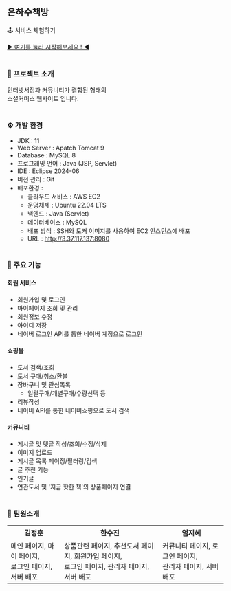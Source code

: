 ## 은하수책방
🕹 서비스 체험하기

[▶ 여기를 눌러 시작해보세요 ! ◀](http://3.37.117.137:8080)
<br /><br />

### 📖 프로젝트 소개
인터넷서점과 커뮤니티가 결합된 형태의 <br />
소셜커머스 웹사이트 입니다.
<br /><br />

### ⚙ 개발 환경
- JDK : 11
- Web Server : Apatch Tomcat 9
- Database : MySQL 8
- 프로그래밍 언어 : Java (JSP, Servlet)
- IDE : Eclipse 2024-06
- 버전 관리 : Git
- 배포환경 :
  - 클라우드 서비스 : AWS EC2
  - 운영체제 : Ubuntu 22.04 LTS
  - 백엔드 : Java (Servlet)
  - 데이터베이스 : MySQL
  - 배포 방식 : SSH와 도커 이미지를 사용하여 EC2 인스턴스에 배포
  - URL : http://3.37.117.137:8080
<br /><br />

### 📌 주요 기능
#### 회원 서비스
- 회원가입 및 로그인
- 마이페이지 조회 및 관리
- 회원정보 수정
- 아이디 저장
- 네이버 로그인 API를 통한 네이버 계정으로 로그인

#### 쇼핑몰
- 도서 검색/조회
- 도서 구매/취소/환불
- 장바구니 및 관심목록
  - 일괄구매/개별구매/수량선택 등
- 리뷰작성
- 네이버 API를 통한 네이버쇼핑으로 도서 검색

#### 커뮤니티
- 게시글 및 댓글 작성/조회/수정/삭제
- 이미지 업로드
- 게시글 목록 페이징/필터링/검색
- 글 추천 기능
- 인기글
- 연관도서 및 '지금 핫한 책'의 상품페이지 연결
<br /><br />

### 👬 팀원소개
<table>
  <tr>
    <th>김정훈</th>
    <th>한수진</th>
    <th>엄지혜</th>
  </tr>
  <tr>
    <td>
        메인 페이지, 마이 페이지,<br />로그인 페이지, 서버 배포<br />
    </td>
    <td>
        상품관련 페이지, 추천도서 페이지, 회원가입 페이지,<br />
        로그인 페이지, 관리자 페이지, 서버 배포<br />
    </td>
    <td>
        커뮤니티 페이지, 로그인 페이지,<br />
        관리자 페이지, 서버 배포<br />
    </td>
  </tr>
</table>

